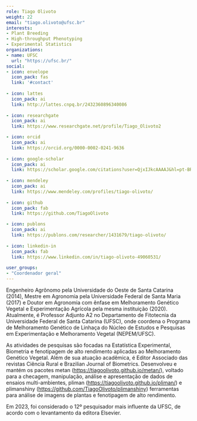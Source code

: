 ```yaml
---
role: Tiago Olivoto
weight: 22
email: "tiago.olivoto@ufsc.br"
interests:
- Plant Breeding
- High-throughput Phenotyping
- Experimental Statistics
organizations:
- name: UFSC
  url: "https://ufsc.br/"
social:
- icon: envelope
  icon_pack: fas
  link: '#contact'
  
- icon: lattes
  icon_pack: ai
  link: http://lattes.cnpq.br/2432360896340086
  
- icon: researchgate
  icon_pack: ai
  link: https://www.researchgate.net/profile/Tiago_Olivoto2

- icon: orcid
  icon_pack: ai
  link: https://orcid.org/0000-0002-0241-9636
  
- icon: google-scholar
  icon_pack: ai
  link: https://scholar.google.com/citations?user=QjxIJkcAAAAJ&hl=pt-BR
  
- icon: mendeley
  icon_pack: ai
  link: https://www.mendeley.com/profiles/tiago-olivoto/
  
- icon: github
  icon_pack: fab
  link: https://github.com/TiagoOlivoto

- icon: publons
  icon_pack: ai
  link: https://publons.com/researcher/1431679/tiago-olivoto/
  
- icon: linkedin-in
  icon_pack: fab
  link: https://www.linkedin.com/in/tiago-olivoto-49060531/
  
user_groups:
- "Coordenador geral"
---
```

Engenheiro Agrônomo pela Universidade do Oeste de Santa Catarina (2014), Mestre
em Agronomia pela Universidade Federal de Santa Maria (2017) e Doutor em
Agronomia com ênfase em Melhoramento Genético Vegetal e Experimentação Agrícola
pela mesma instituição (2020). Atualmente, é Professor Adjunto A2 no
Departamento de Fitotecnia da Universidade Federal de Santa Catarina (UFSC),
onde coordena o Programa de Melhoramento Genético de Linhaça do Núcleo de
Estudos e Pesquisas em Experimentação e Melhoramento Vegetal (NEPEM/UFSC).

As atividades de pesquisas são focadas na Estatística Experimental, Biometria e
fenotipagem de alto rendimento aplicadas ao Melhoramento Genético Vegetal. Além
de sua atuação acadêmica, é Editor Associado das revistas Ciência Rural e
Brazilian Journal of Biometrics. Desenvolveu e mantém os pacotes metan
(https://tiagoolivoto.github.io/metan/), voltado para a checagem, manipulação,
análise e apresentação de dados de ensaios multi-ambientes, pliman
(https://tiagoolivoto.github.io/pliman/) e plimanshiny
(https://github.com/TiagoOlivoto/plimanshiny) ferramentas para análise de
imagens de plantas e fenotipagem de alto rendimento. 

Em 2023, foi considerado o 12º pesquisador mais influente da UFSC, de acordo com o levantamento da editora
Elsevier.
